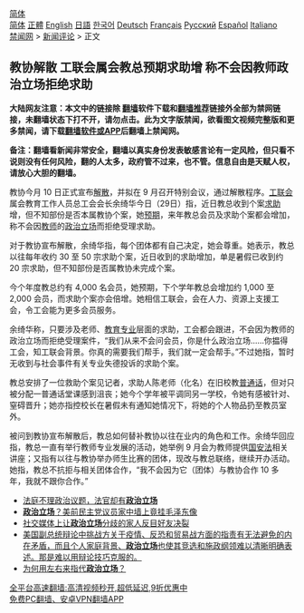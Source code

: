  <!-- 面包屑导航 --> <div class="breadcrumb"><!-- GTranslate: https://gtranslate.io/ -->  <div class="switcher notranslate">  <div class="selected">  <a href="#" onclick="return false;"> 简体</a>  </div>  <div class="option">  <a href="https://www.bannedbook.org" onclick="doGTranslate('zh-CN|zh-CN');jQuery('div.switcher div.selected a').html(jQuery(this).html());return false;" title="简体中文" class="nturl selected"> 简体</a>  <a href="https://www.bannedbook.org/zh-tw/" onclick="doGTranslate('zh-CN|zh-TW');jQuery('div.switcher div.selected a').html(jQuery(this).html());return false;" title="繁體中文" class="nturl"> 正體</a>  <a href="https://www.bannedbook.org/en/" onclick="doGTranslate('zh-CN|en');jQuery('div.switcher div.selected a').html(jQuery(this).html());return false;" title="English" class="nturl"> English</a>  <a href="https://www.bannedbook.org/ja/" onclick="doGTranslate('zh-CN|ja');jQuery('div.switcher div.selected a').html(jQuery(this).html());return false;" title="日本語" class="nturl"> 日語</a>  <a href="https://www.bannedbook.org/ko/" onclick="doGTranslate('zh-CN|ko');jQuery('div.switcher div.selected a').html(jQuery(this).html());return false;" title="한국어" class="nturl"> 한국어</a>  <a href="https://www.bannedbook.org/de/" onclick="doGTranslate('zh-CN|de');jQuery('div.switcher div.selected a').html(jQuery(this).html());return false;" title="Deutsch" class="nturl"> Deutsch</a>  <a href="https://www.bannedbook.org/fr/" onclick="doGTranslate('zh-CN|fr');jQuery('div.switcher div.selected a').html(jQuery(this).html());return false;" title="Français" class="nturl"> Français</a>  <a href="https://www.bannedbook.org/ru/" onclick="doGTranslate('zh-CN|ru');jQuery('div.switcher div.selected a').html(jQuery(this).html());return false;" title="Русский" class="nturl"> Русский</a>  <a href="https://www.bannedbook.org/es/" onclick="doGTranslate('zh-CN|es');jQuery('div.switcher div.selected a').html(jQuery(this).html());return false;" title="Español" class="nturl"> Español</a>  <a href="https://www.bannedbook.org/it/" onclick="doGTranslate('zh-CN|it');jQuery('div.switcher div.selected a').html(jQuery(this).html());return false;" title="Italiano" class="nturl"> Italiano</a>  </div>  </div>      <div class='breadcrumb-sub'><!-- Breadcrumb NavXT 6.3.0 --> <a href="https://www.bannedbook.org/" class="home">禁闻网</a> &gt; <a href="https://www.bannedbook.org/bnews/comments/" class="category">新闻评论</a> &gt; 正文</div></div><h2>教协解散 工联会属会教总预期求助增 称不会因教师政治立场拒绝求助</h2> <p class="notice"><b>大陆网友注意：本文中的链接除 <a href="https://github.com/bannedbook/fanqiang" >翻墙</a>软件下载和<a href="https://github.com/killgcd/justmysocks/blob/master/README.md">翻墙推荐</a>链接外全部为禁网链接，未翻墙状态下打不开，请勿点击。此为文字版禁闻，欲看图文视频完整版和更多禁闻，请下载<a href="https://github.com/bannedbook/fanqiang">翻墙软件或APP</a>后翻墙上禁闻网。</p><p>备注：翻墙看新闻非常安全，翻墙以真实身份发表敏感言论有一定风险，但只看不说则没有任何风险，翻的人太多，政府管不过来，也不管。信息自由是天赋人权，请放心大胆的翻墙。</b></p>  <div class="entry">  <p>教协今月 10 日正式宣布<a href="https://www.bannedbook.org/bnews/tag/%E8%A7%A3%E6%95%A3/" class="st_tag internal_tag" rel="tag" title="标签 解散 下的日志">解散</a>，并拟在 9 月召开特别会议，通过解散程序。<a href="https://www.bannedbook.org/bnews/tag/%E5%B7%A5%E8%81%94%E4%BC%9A/" class="st_tag internal_tag" rel="tag" title="标签 工联会 下的日志">工联会</a>属会教育工作人员总工会会长余绮华今日（29日）指，近日教总收到个案<a href="https://www.bannedbook.org/bnews/tag/%E6%B1%82%E5%8A%A9/" class="st_tag internal_tag" rel="tag" title="标签 求助 下的日志">求助</a>增，但不知部份是否本属教协个案，她<a href="https://www.bannedbook.org/bnews/tag/%E9%A2%84%E6%9C%9F/" class="st_tag internal_tag" rel="tag" title="标签 预期 下的日志">预期</a>，来年教总会员及求助个案都会增加，称不会因<a href="https://www.bannedbook.org/bnews/tag/%e6%95%99%e5%b8%88/" class="st_tag internal_tag" rel="tag" title="标签 教师 下的日志">教师</a>的<a href="https://www.bannedbook.org/bnews/tag/%E6%94%BF%E6%B2%BB%E7%AB%8B%E5%9C%BA/" class="st_tag internal_tag" rel="tag" title="标签 政治立场 下的日志">政治立场</a>而拒绝受理求助。</p> <p>对于教协宣布解散，余绮华指，每个团体都有自己决定，她会尊重。她表示，教总以往每年收约 30 至 50 宗求助个案，近日收到的求助增加，单是暑假已收到约 20 宗求助，但不知部份是否属教协未完成个案。</p>  <p>今个年度教总约有 4,000 名会员，她预期，下个学年教总会增加约 1,000 至 2,000 会员，而求助个案亦会倍增。她相信工联会，会在人力、资源上支援工会，令工会能为更多会员服务。</p> <p>余绮华称，只要涉及老师、<a href="https://www.bannedbook.org/bnews/tag/%E6%95%99%E8%82%B2%E4%B8%93%E4%B8%9A/" class="st_tag internal_tag" rel="tag" title="标签 教育专业 下的日志">教育专业</a>层面的求助，工会都会跟进，不会因为教师的政治立场而拒绝受理案件，“我们从来不会问会员，你是什么政治立场……你揾得工会，知工联会背景。你真的需要我们帮手，我们就一定会帮手。”不过她指，暂时无收到与社会事件有关专业失德投诉的求助个案。</p>  <p>教总安排了一位救助个案见记者，求助人陈老师（化名）在旧校教<a href="https://www.bannedbook.org/bnews/tag/%e6%99%ae%e9%80%9a%e8%af%9d/" class="st_tag internal_tag" rel="tag" title="标签 普通话 下的日志">普通话</a>，但对只被分配一普通话堂课感到沮丧；她今个学年被平调同另一学校，令她有感被针对、窒碍晋升；她亦指控校长在暑假未有通知她情况下，将她的个人物品扔至教员室外。</p> <p>被问到教协宣布解散后，教总如何替补教协以往在业内的角色和工作。余绮华回应指，教总一直有举行教师专业发展的活动，她举例 9 月会为教师提供<a href="https://www.bannedbook.org/bnews/tag/%e5%9b%bd%e5%ae%89%e6%b3%95/" class="st_tag internal_tag" rel="tag" title="标签 国安法 下的日志">国安法</a>相关讲座；又指有以往与教协举办师生比赛的团体，现改与教总联络，继续开办活动。她指，教总不抗拒与相关团体合作，“我不会因为它（团体）与教协合作 10 多年，我就不跟你合作。”</p>  <ul class='op-related-articles' title='相关阅读'> <li><a href='https://www.bannedbook.org/bnews/comments/20210403/1518428.html' target='_blank'>法庭不理政治议题，法官却有<b>政治立场</b></a></li> <li><a href='https://www.bannedbook.org/bnews/cnnews/20210120/1471063.html' target='_blank'><b>政治立场</b>？美前民主党议员家中墙上竟挂毛泽东像</a></li> <li><a href='https://www.bannedbook.org/bnews/worldnews/usa/20201221/1451997.html' target='_blank'>社交媒体上让<b>政治立场</b>分歧的家人反目好友决裂</a></li> <li><a href='https://www.bannedbook.org/bnews/bannedvideo/20201024/1419330.html' target='_blank'>美国副总统辩论中挑战方关于疫情、反恐和贸易战方面的指责有无法避免的内在矛盾，而且个人家庭背景、<b>政治立场</b>也使其竞选和施政纲领难以清晰明确表述。那是难以用辩论技巧克服的。</a></li> <li><a href='https://www.bannedbook.org/bnews/worldnews/usa/20200903/1390113.html' target='_blank'>为何用左右来指代<b>政治立场</b>？</a></li> </ul> <p class="texttj"> <a href="https://github.com/bannedbook/fanqiang/wiki/V2ray%E6%9C%BA%E5%9C%BA" target="_blank">全平台高速翻墙:高清视频秒开,超低延迟,9折优惠中</a><br/> <a href="https://github.com/bannedbook/fanqiang/wiki/%E7%A6%81%E9%97%BB%E7%BD%91%E5%AE%89%E5%8D%93%E7%BF%BB%E5%A2%99%E6%96%B0%E9%97%BBAPP" target="_blank">免费PC翻墙、安卓VPN翻墙APP</a></p><p> </p> <a name='sharetosocial'></a>  <div style="margin-bottom:5px;padding-bottom:5px;clear:both"> <div id="archive-pix-1" class="banner-ads"> <!-- AuctionX Display platform tag START --> <div id="26318x728x90x621x_ADSLOT2" clicktrack="%%CLICK_URL_ESC%%"></div> <!-- AuctionX Display platform tag END --> </div> <div id="archive-pix-2" class="banner-ads"> <!-- AuctionX Display platform tag START --> <div id="26315x300x250x621x_ADSLOT2" clicktrack="%%CLICK_URL_ESC%%"></div> <!-- AuctionX Display platform tag END --> </div> </div>  <div id="archive-pix-1" class="banner-ads"> <!-- AuctionX Display platform tag START --> <div id="26318x728x90x621x_ADSLOT3" clicktrack="%%CLICK_URL_ESC%%"></div> <!-- AuctionX Display platform tag END --> </div> </div><!--END ENTRY--> 